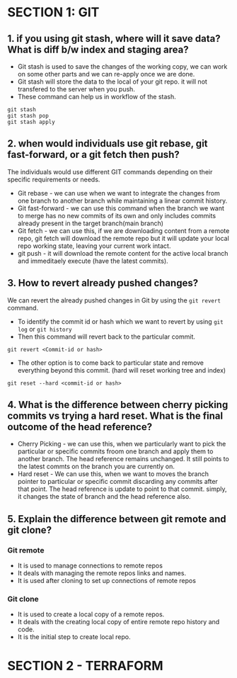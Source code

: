# SECTION 1: GIT

## 1. if you using git stash, where will it save data? What is diff b/w index and staging area?

* Git stash is used to save the changes of the working copy, we can work on some other parts and we can re-apply once we are done.
* Git stash will store the data to the local of your git repo. it will not transfered to the server when you push.
* These command can help us in workflow of the stash.
```
git stash
git stash pop
git stash apply
```
## 2. when would individuals use git rebase, git fast-forward, or a git fetch then push?

The individuals would use different GIT commands depending on their specific requirements or needs.
* Git rebase - we can use when we want to integrate the changes from one branch to another branch while maintaining a linear commit history.
* Git fast-forward - we can use this command when the branch we want to merge has no new commits of its own and only includes commits already present in the target branch(main branch)
* Git fetch - we can use this, if we are downloading content from a remote repo, git fetch will download the remote repo but it will update your local repo working state, leaving your current work intact.
* git push - it will download the remote content for the active local branch and immeditaely execute (have the latest commits).

## 3. How to revert already pushed changes?

We can revert the already pushed changes in Git by using the ```git revert``` command.
* To identify the commit id or hash which we want to revert by using ```git log``` or ```git history```
* Then this command will revert back to the particular commit.
```
git revert <Commit-id or hash>
```
* The other option is to come back to particular state and remove everything beyond this commit. (hard will reset working tree and index)
```
git reset --hard <commit-id or hash>
```

## 4. What is the difference between cherry picking commits vs trying a hard reset. What is the final outcome of the head reference?

* Cherry Picking  - we can use this, when we particularly want to pick the particular or specific commits froom one branch and apply them to another branch. The head reference remains unchanged. It still points to the latest commts on the branch you are currently on.
* Hard reset - We can use this, when we want to moves the branch pointer to particular or specific commit discarding any commits after that point. The head reference is update to point to that commit. simply, it changes the state of branch and the head reference also.

## 5. Explain the difference between git remote and git clone?

### Git remote 
* It is used to manage connections to remote repos 
* It deals with managing the remote repos links and names.
* It is used after cloning to set up connections of remote repos
### Git clone 
* It is used to create a local copy of a remote repos.
* It deals with the creating local copy of entire remote repo history and code.
* It is the initial step to create local repo.

# SECTION 2 - TERRAFORM





